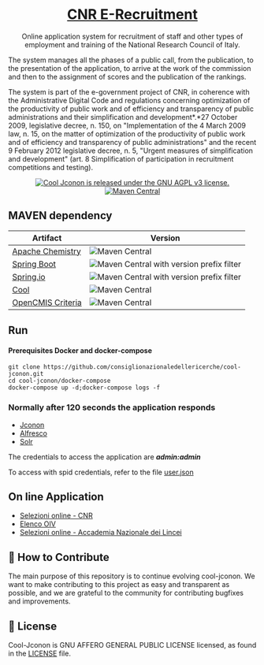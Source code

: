 <h1 align="center">
  <a href="https://github.com/consiglionazionaledellericerche/cool-jconon">
    CNR E-Recruitment
  </a>
</h1>
<p align="center">
  Online application system for recruitment of staff and other types of employment and training of the National Research Council of Italy.
</p>
<p>
The system manages all the phases of a public call, from the publication, to the presentation of the application, to arrive at the work of the commission and then to the assignment of scores and the publication of the rankings.
</p>
<p>
The system is part of the e-government project of CNR, in coherence with the Administrative Digital Code and regulations concerning optimization of the productivity of public work and of efficiency and transparency of public administrations and their simplification and development*.*27 October 2009, legislative decree, n. 150, on "Implementation of the 4 March 2009 law, n. 15, on the matter of optimization of the productivity of public work and of efficiency and transparency of public administrations" and the recent 9 February 2012 legislative decree, n. 5, "Urgent measures of simplification and development" (art. 8 Simplification of participation in recruitment competitions and testing).
</p>
<p align="center">
  <a href="https://github.com/consiglionazionaledellericerche/cool-jconon/blob/master/LICENSE">
    <img src="https://img.shields.io/badge/License-AGPL%20v3-blue.svg" alt="Cool Jconon is released under the GNU AGPL v3 license." />
  </a>
  <a href="https://mvnrepository.com/artifact/it.cnr.si.cool.jconon/cool-jconon-parent">
    <img alt="Maven Central" src="https://img.shields.io/maven-central/v/it.cnr.si.cool.jconon/cool-jconon-parent.svg?style=flat" alt="Current version on maven central.">
  </a>
</p>

## MAVEN dependency
|Artifact| Version |
|---|---|
|[Apache Chemistry](https://chemistry.apache.org/java/opencmis.html)| ![Maven Central](https://img.shields.io/maven-central/v/org.apache.chemistry.opencmis/chemistry-opencmis-client-impl.svg)|
|[Spring Boot](https://spring.io/projects/spring-boot)| ![Maven Central with version prefix filter](https://img.shields.io/maven-central/v/org.springframework.boot/spring-boot/2.1.6.RELEASE.svg) |
|[Spring.io](https://spring.io/)| ![Maven Central with version prefix filter](https://img.shields.io/maven-central/v/org.springframework/spring-context/5.1.6.RELEASE.svg) |
|[Cool](https://github.com/consiglionazionaledellericerche/cool) | ![Maven Central](https://img.shields.io/maven-central/v/it.cnr.si.cool/cool-parent.svg)|
|[OpenCMIS Criteria](https://mvnrepository.com/artifact/it.cnr.si/opencmis-criteria) | ![Maven Central](https://img.shields.io/maven-central/v/it.cnr.si/opencmis-criteria.svg)|


## Run

#### Prerequisites Docker and docker-compose
```
git clone https://github.com/consiglionazionaledellericerche/cool-jconon.git
cd cool-jconon/docker-compose
docker-compose up -d;docker-compose logs -f
```
### Normally after 120 seconds the application responds

* [Jconon](http://localhost/)
* [Alfresco](http://localhost/alfresco)
* [Solr](http://localhost/solr4)

The credentials to access the application are **_admin:admin_**

To access with spid credentials, refer to the file [user.json](https://github.com/consiglionazionaledellericerche/cool-jconon/blob/master/docker-compose/spid-conf/users.json)

## On line Application
* [Selezioni online - CNR](https://selezionionline.cnr.it)
* [Elenco OIV](https://elenco-oiv.performance.gov.it)
* [Selezioni online - Accademia Nazionale dei Lincei](https://selezionionline.lincei.it)

## 👏 How to Contribute

The main purpose of this repository is to continue evolving cool-jconon. We want to make contributing to this project as easy and transparent as possible, and we are grateful to the community for contributing bugfixes and improvements.

## 📄 License

Cool-Jconon is GNU AFFERO GENERAL PUBLIC LICENSE licensed, as found in the [LICENSE][l] file.

[l]: https://github.com/consiglionazionaledellericerche/cool-jconon/blob/master/LICENSE
